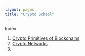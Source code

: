```yaml
---
layout: pages
title: "Crypto School"
---
```


Index
1. [Crypto Primitives of Blockchains](./1-crypto-blockchain-primitives)
2. [Crypto Networks](./2-crypto-networks)
3. 